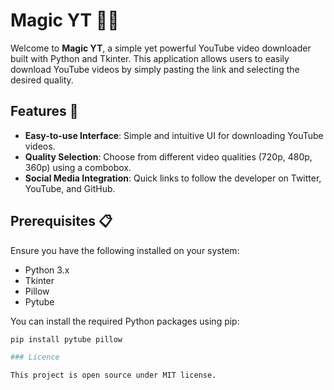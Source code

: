 # Magic YT 🎥✨

Welcome to **Magic YT**, a simple yet powerful YouTube video downloader built with Python and Tkinter. This application allows users to easily download YouTube videos by simply pasting the link and selecting the desired quality. 

## Features 🌟
- **Easy-to-use Interface**: Simple and intuitive UI for downloading YouTube videos.
- **Quality Selection**: Choose from different video qualities (720p, 480p, 360p) using a combobox.
- **Social Media Integration**: Quick links to follow the developer on Twitter, YouTube, and GitHub.

## Prerequisites 📋

Ensure you have the following installed on your system:
- Python 3.x
- Tkinter
- Pillow
- Pytube

You can install the required Python packages using pip:
```sh
pip install pytube pillow

### Licence

This project is open source under MIT license.
